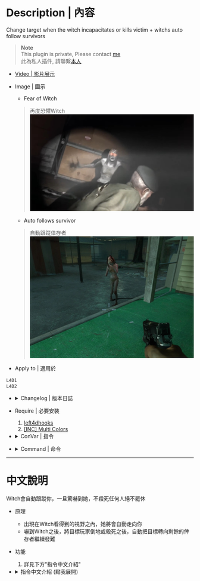 # Description | 內容
Change target when the witch incapacitates or kills victim + witchs auto follow survivors

> __Note__ <br/>
This plugin is private, Please contact [me](https://github.com/fbef0102/Game-Private_Plugin#私人插件列表-private-plugins-list)<br/>
此為私人插件, 請聯繫[本人](https://github.com/fbef0102/Game-Private_Plugin#私人插件列表-private-plugins-list)

* [Video | 影片展示](https://youtu.be/SapXAIOsNJI)

* Image | 圖示
	* Fear of Witch 
	> 再度恐懼Witch
	<br/>![witch_target_override_1](image/witch_target_override_1.jpg)
	* Auto follows survivor
	> 自動跟蹤倖存者
	<br/>![witch_target_override_2](image/witch_target_override_2.jpg)

* Apply to | 適用於
```
L4D1
L4D2
```

* <details><summary>Changelog | 版本日誌</summary>

	* v1.8 (2022-11-14)
		* [AlliedModders Post](https://forums.alliedmods.net/showpost.php?p=2732048&postcount=9)
        * Witch is allowed to chase another target after she incapacitates a survivor. 
        * Witch is allowed to chase another target after she kills a survivor. 
        * Witch will not follow survivor if there is a wall between witch and survivor.
        * Witch will not follow survivor if survivor standing on the higher place.
        * Witch burns for a set amount of time and die. (z_witch_burn_time 15 seconds = default)
        * Support L4D1

	* v1.0
        * Initial Release
        * Thanks to BHaType, xZk, cravenge and silvers
</details>

* Require | 必要安裝
	1. [left4dhooks](https://forums.alliedmods.net/showthread.php?t=321696)
	2. [[INC] Multi Colors](https://forums.alliedmods.net/showthread.php?t=247770)

* <details><summary>ConVar | 指令</summary>

	* cfg/sourcemod/witch_target_override.cfg
	```php
    // Chance of following survivors [0, 100]
    witch_target_override_chance_followsurvivor "100"

    // Witch's vision range , witch will follow you if in range. [100.0, 9999.0] 
    witch_target_override_followsurvivor_range "500.0"

    // Witch's following speed.
    witch_target_override_followsurvivor_speed "45.0"

    // If 1, allow witch to chase another target after she incapacitates a survivor.
    witch_target_override_incap "1"

    // Add witch health if she is allowed to chase another target after she incapacitates a survivor. (0=Off)
    witch_target_override_incap_health_add "100"

    // If 1, allow witch to chase another target after she kills a survivor.
    witch_target_override_kill "1"

    // Add witch health if she is allowed to chase another target after she kills a survivor. (0=Off)
    witch_target_override_kill_health_add "400"

    // 1=Plugin On. 0=Plugin Off
    witch_target_override_on "1"

    // This controls the range for witch to reacquire another target. [1.0, 9999.0] (If no targets within range, witch default behavior)
    witch_target_override_range "9999"

    // If 1, the burning witch restarts and recalculates burning time if she is allowed to chase another target. (0=after witch burns for a set amount of time z_witch_burn_time, she dies from the fire)
    witch_target_override_recalculate_burn_time "0"
	```
</details>

* <details><summary>Command | 命令</summary>

	None
</details>

- - - -
# 中文說明
Witch會自動跟蹤你，一旦驚嚇到她，不殺死任何人絕不罷休

* 原理
	* 出現在Witch看得到的視野之內，她將會自動走向你
	* 嚇到Witch之後，將目標玩家倒地或殺死之後，自動把目標轉向剩餘的倖存者繼續發難

* 功能
	1. 詳見下方"指令中文介紹"

* <details><summary>指令中文介紹 (點我展開)</summary>

	* cfg/sourcemod/anti-witch_target_override.cfg
    ```php
    // Witch會跟蹤倖存者的機率
    witch_target_override_chance_followsurvivor "100"

    // 倖存者距離Witch的一定可見範圍內，Witch會跟蹤倖存者 [100.0, 9999.0] 
    witch_target_override_followsurvivor_range "500.0"

    // Witch的跟蹤速度
    witch_target_override_followsurvivor_speed "45.0"

    // 如設置數值為1，目標玩家倒地之後繼續追殺其他倖存者
    witch_target_override_incap "1"

    // 如果Witch在目標玩家倒地之後繼續追殺其他倖存者，增加數值血量. (0=關閉)
    witch_target_override_incap_health_add "100"

    // 如設置數值為1，目標玩家死亡之後繼續追殺其他倖存者
    witch_target_override_kill "1"

    // 如果Witch在目標玩家死亡之後繼續追殺其他倖存者，增加數值血量. (0=關閉)
    witch_target_override_kill_health_add "400"

    // 1=開啟插件. 0=關閉插件
    witch_target_override_on "1"

    // Witch準備追殺的另外一名倖存者並須在這個範圍之內 [1.0, 9999.0] (如果範圍內沒有倖存者, 那Witch繼續遊戲預設行為)
    witch_target_override_range "9999"

    // 如設置數值為1，當Witch身上著火並且準備轉移目標之時，重新計算Witch燒傷的時間 (0=官方預設模式下Witch會在著火固定時間後死亡)
    witch_target_override_recalculate_burn_time "0"
    ```
</details>